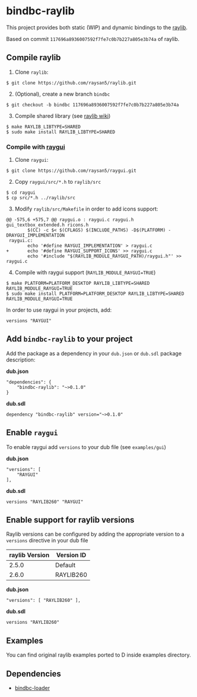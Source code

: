 # bindbc-raylib
This project provides both static (WIP) and dynamic bindings to the [raylib](https://raylib.com/).

Based on commit `117696a8936007592f7fe7c0b7b227a805e3b74a` of raylib.

## Compile raylib
1. Clone `raylib`:
```
$ git clone https://github.com/raysan5/raylib.git
```

2. (Optional), create a new branch `bindbc`
```
$ git checkout -b bindbc 117696a8936007592f7fe7c0b7b227a805e3b74a
```


3. Compile shared library (see [raylib wiki](https://github.com/raysan5/raylib/wiki))
```
$ make RAYLIB_LIBTYPE=SHARED
$ sudo make install RAYLIB_LIBTYPE=SHARED
```

### Compile with [raygui](https://github.com/raysan5/raygui)
1. Clone `raygui`:
```
$ git clone https://github.com/raysan5/raygui.git
```

2. Copy `raygui/src/*.h` to `raylib/src`
```
$ cd raygui
$ cp src/*.h ../raylib/src
```

3. Modify `raylib/src/Makefile` in order to add icons support:
```
@@ -575,6 +575,7 @@ raygui.o : raygui.c raygui.h gui_textbox_extended.h ricons.h
        $(CC) -c $< $(CFLAGS) $(INCLUDE_PATHS) -D$(PLATFORM) -DRAYGUI_IMPLEMENTATION
 raygui.c:
        echo '#define RAYGUI_IMPLEMENTATION' > raygui.c
+       echo '#define RAYGUI_SUPPORT_ICONS' >> raygui.c
        echo '#include "$(RAYLIB_MODULE_RAYGUI_PATH)/raygui.h"' >> raygui.c
```

4. Compile with raygui support (`RAYLIB_MODULE_RAYGUI=TRUE`)
```
$ make PLATFORM=PLATFORM_DESKTOP RAYLIB_LIBTYPE=SHARED RAYLIB_MODULE_RAYGUI=TRUE
$ sudo make install PLATFORM=PLATFORM_DESKTOP RAYLIB_LIBTYPE=SHARED RAYLIB_MODULE_RAYGUI=TRUE
```

In order to use raygui in your projects, add:
```
versions "RAYGUI"
```

## Add `bindbc-raylib` to your project
Add the package as a dependency in your `dub.json` or `dub.sdl` package description:

__dub.json__
```
"dependencies": {
    "bindbc-raylib": "~>0.1.0"
}
```

__dub.sdl__
```
dependency "bindbc-raylib" version="~>0.1.0"
```

## Enable `raygui`
To enable raygui add `versions` to your dub file  (see `examples/gui`)

__dub.json__
```
"versions": [
    "RAYGUI"
],
```

__dub.sdl__
```
versions "RAYLIB260" "RAYGUI"
```

## Enable support for raylib versions
Raylib versions can be configured by adding the appropriate version to a `versions` directive in your dub file

| raylib Version | Version ID |
| ---            | ---        |
| 2.5.0          | Default    |
| 2.6.0          | RAYLIB260  |


__dub.json__
```
"versions": [ "RAYLIB260" ],
```

__dub.sdl__
```
versions "RAYLIB260"
```

## Examples
You can find original raylib examples ported to D inside examples directory.

## Dependencies
- [bindbc-loader](https://github.com/BindBC/bindbc-loader)
